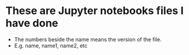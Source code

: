 # These are Jupyter notebooks files I have done

- The numbers beside the name means the version of the file.
- E.g. name, name1, name2, etc
